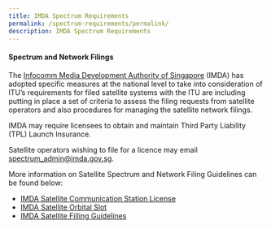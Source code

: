 ```yaml
---
title: IMDA Spectrum Requirements
permalink: /spectrum-requirements/permalink/
description: IMDA Spectrum Requirements
---
```

#### Spectrum and Network Filings


The [Infocomm Media Development Authority of Singapore](https://www.imda.gov.sg/business) (IMDA) has adopted specific measures at the national level to take into consideration of ITU’s requirements for filed satellite systems with the ITU are including putting in place a set of criteria to assess the filing requests from satellite operators and also procedures for managing the satellite network filings.

IMDA may require licensees to obtain and maintain Third Party Liability (TPL) Launch Insurance.

Satellite operators wishing to file for a licence may email  [spectrum\_admin@imda.gov.sg](mailto:spectrum_admin@imda.gov.sg "mailto:spectrum_admin@imda.gov.sg"). 

More information on Satellite Spectrum and Network Filing Guidelines can be found below:

- [IMDA Satellite Communication Station License](https://www.imda.gov.sg/regulations-and-licensing-listing/satellite-communication-station-licence)
- [IMDA Satellite Orbital Slot](https://www.imda.gov.sg/regulations-and-licensing-listing/licence-for-use-of-satellite-orbital-slot)
- [IMDA Satellite Filling Guidelines](https://www.imda.gov.sg/-/media/Imda/Files/Regulation-Licensing-and-Consultations/Licensing/licenses/GuideSatelliteNetworkFiling.pdf)